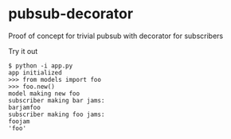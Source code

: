 # pubsub-decorator
Proof of concept for trivial pubsub with decorator for subscribers

Try it out

```
$ python -i app.py
app initialized
>>> from models import foo
>>> foo.new()
model making new foo
subscriber making bar jams:
barjamfoo
subscriber making foo jams:
foojam
'foo'
```

